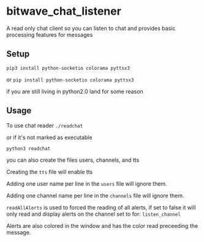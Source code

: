 # bitwave_chat_listener
A read only chat client so you can listen to chat and provides basic processing features for messages

## Setup
`pip3 install python-socketio colorama pyttsx3`

or `pip install python-socketio colorama pyttsx3`

if you are still living in python2.0 land for some reason

## Usage

To use chat reader
`./readchat`

or if it's not marked as executable

`python3 readchat`

you can also create the files users, channels, and tts

Creating the `tts` file will enable tts

Adding one user name per line in the `users` file will ignore them.

Adding one channel name per line in the `channels` file will ignore them.

`readAllAlerts` is used to forced the reading of all alerts, if set to false it will only read and display alerts on the channel set to for: `listen_channel`

Alerts are also colored in the window and has the color read preceeding the message.